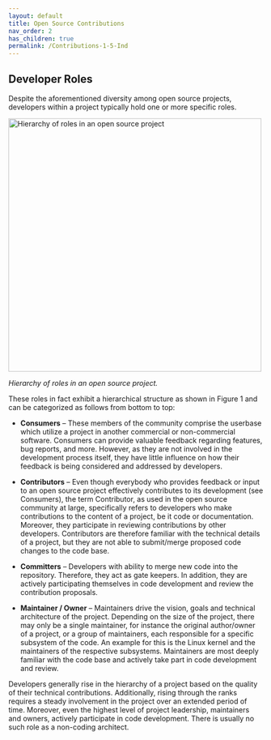 ```yaml
---
layout: default
title: Open Source Contributions
nav_order: 2
has_children: true
permalink: /Contributions-1-5-Ind
---
```


## Developer Roles

Despite the aforementioned diversity among open source projects, developers within a project typically hold one or more specific roles.

<img src="img/contributions-module1-developer-roles.png" alt="Hierarchy of roles in an open source project" width="500" height="auto">

_Hierarchy of roles in an open source project._

These roles in fact exhibit a hierarchical structure as shown in Figure 1 and can be categorized as follows from bottom to top:

* **Consumers** – These members of the community comprise the userbase which utilize a project in another commercial or non-commercial software. Consumers can provide valuable feedback regarding features, bug reports, and more. However, as they are not involved in the development process itself, they have little influence on how their feedback is being considered and addressed by developers.

* **Contributors** – Even though everybody who provides feedback or input to an open source project effectively contributes to its development (see Consumers), the term Contributor, as used in the open source community at large, specifically refers to developers who make contributions to the content of a project, be it code or documentation. Moreover, they participate in reviewing contributions by other developers. Contributors are therefore familiar with the technical details of a project, but they are not able to submit/merge proposed code changes to the code base.

* **Committers** – Developers with ability to merge new code into the repository. Therefore, they act as gate keepers. In addition, they are actively participating themselves in code development and review the contribution proposals.

* **Maintainer / Owner** – Maintainers drive the vision, goals and technical architecture of the project. Depending on the size of the project, there may only be a single maintainer, for instance the original author/owner of a project, or a group of maintainers, each responsible for a specific subsystem of the code. An example for this is the Linux kernel and the maintainers of the respective subsystems. Maintainers are most deeply familiar with the code base and actively take part in code development and review.

Developers generally rise in the hierarchy of a project based on the quality of their technical contributions. Additionally, rising through the ranks requires a steady involvement in the project over an extended period of time. Moreover, even the highest level of project leadership, maintainers and owners, actively participate in code development. There is usually no such role as a non-coding architect.
